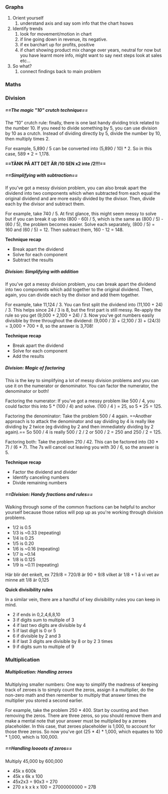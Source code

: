 ### Graphs
1. Orient yourself 
	1. understand axis and say som info that the chart hsows
2. Identify trends
	1. look for movement/motion in chart
	2. if line going down in revenue, its negative. 
	3. if ex barchart up for profits, positive
	4. if chart showing product mix change over years, neutral for now but you have learnt more info, might want to say next steps look at sales etc...
3. So what?
	1. connect findings back to main problem



### Maths


### Division
##### **==The magic "10" crutch technique==**

The “10” crutch rule: finally, there is one last handy dividing trick related to the number 10. If you need to divide something by 5, you can use division by 10 as a crutch. Instead of dividing directly by 5, divide the number by 10, then multiply times 2.

For example, 5,890 / 5 can be converted into (5,890 / 10) * 2. So in this case, 589 * 2 = 1,178.

**==TÄNK PÅ ATT DET ÄR /10 SEN x2 inte /2!!!==**

##### **==Simplifying with subtraction==**
If you’ve got a messy division problem, you can also break apart the dividend into two components which when subtracted from each equal the original dividend and are more easily divided by the divisor. Then, divide each by the divisor and subtract them.

For example, take 740 / 5. At first glance, this might seem messy to solve but if you can break it up into (800 - 60) / 5, which is the same as (800 / 5) - (60 / 5), the problem becomes easier. Solve each separately, (800 / 5) = 160 and (60 / 5) = 12. Then subtract them, 160 - 12 = 148.

**Technique recap**

- Break apart the dividend
- Solve for each component
- Subtract the results

##### Division: Simplifying with addition
If you’ve got a messy division problem, you can break apart the dividend into two components which add together to the original dividend. Then, again, you can divide each by the divisor and add them together.

For example, take 11,124 / 3. You can first split the dividend into (11,100 + 24) / 3. This helps since 24 / 3 is 8, but the first part is still messy. Re-apply the rule so you get (9,000 + 2,100 + 24) / 3. Now you’ve got numbers easily divisible by three throughout the dividend: (9,000 / 3) + (2,100 / 3) + (24/3) = 3,000 + 700 + 8, so the answer is 3,708!

**Technique recap**

- Break apart the dividend
- Solve for each component
- Add the results

##### Division: Magic of factoring

This is the key to simplifying a lot of messy division problems and you can use it on the numerator or denominator. You can factor the numerator, the denominator or both!

Factoring the numerator: If you’ve got a messy problem like 500 / 4, you could factor this into 5 * (100 / 4) and solve. (100 / 4 ) = 25, so 5 * 25 = 125.

Factoring the denominator: Take the problem 500 / 4 again. ==Another approach is to attack the denominator and say dividing by 4 is really like dividing by 2 twice (eg dividing by 2 and then immediately dividing by 2 again).== So 500 / 4 is really 500 / 2 / 2 or 500 / 2 = 250 and 250 / 2 = 125.

Factoring both: Take the problem 210 / 42. This can be factored into (30 * 7) / (6 * 7). The 7s will cancel out leaving you with 30 / 6, so the answer is 5.

**Technique recap**

- Factor the dividend and divider
- Identify canceling numbers
- Divide remaining numbers

##### ==Division: Handy fractions and rules==

Walking through some of the common fractions can be helpful to anchor yourself because those ratios will pop up as you're working through division problems.

- 1/2 is 0.5
- 1/3 is ~0.33 (repeating)
- 1/4 is 0.25
- 1/5 is 0.20
- 1/6 is ~0.16 (repeating)
- 1/7 is ~0.14
- 1/8 is 0.125
- 1/9 is ~0.11 (repeating)

Här blir det enkelt, ex 729/8 = 720/8 är 90 + 9/8 vilket är 1/8 + 1 å vi vet av minne att 1/8 är 0,125

**Quick divisibility rules**

In a similar vein, there are a handful of key divisibility rules you can keep in mind.

- 2 if ends in 0,2,4,6,8,10
- 3 if digits sum to multiple of 3
- 4 if last two digits are divisible by 4
- 5 if last digit is 0 or 5
- 6 if divisible by 2 and 3
- 8 if last 3 digits are divisible by 8 or by 2 3 times
- 9 if digits sum to multiple of 9


### Multiplication

##### Multiplication: Handling zeroes

Multiplying smaller numbers: One way to simplify the madness of keeping track of zeroes is to simply count the zeros, assign it a multiplier, do the non-zero math and then remember to multiply that answer times the multiplier you stored a second earlier.

For example, take the problem 250 * 400. Start by counting and then removing the zeros. There are three zeros, so you should remove them and make a mental note that your answer must be multiplied by a zeroes placeholder. In this case, that zeroes placeholder is 1,000, to account for those three zeros. So now you’ve got (25 * 4) * 1,000, which equates to 100 * 1,000, which is 100,000.

##### ==Handling loooots of zeros==

Multiply 45,000 by 600,000
- 45k x 600k 
- 45k x 6k x 100
- 45x2x3 = 90x3 = 270
- 270 x k x k x 100 = 27000000000 = 27B





























































